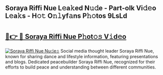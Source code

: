 ## Soraya Riffi Nue L𝚎a𝚔ed N𝚞𝚍e - Part-oIk Vi𝚍𝚎o L𝚎a𝚔s - H𝚘𝚝 O𝚗𝚕yf𝚊ns P𝚑𝚘tos 9LsLd

# <h2><a href="http://kf8d3v.oniu.top/?m=Soraya+Riffi+Nue">🔗👉 🔴 Soraya Riffi Nue P𝚑ot𝚘𝚜 V𝚒d𝚎o</a></h2>

[![Soraya Riffi Nue Nu𝚍e𝚜](https://i.imgur.com/0qMVB7G.gif)](http://kf8d3v.oniu.top/?m=Soraya+Riffi+Nue)
Social media thought leader Soraya Riffi Nue, known for sharing dance and lifestyle information, featuring presentations and blogs. Dedicated peacebuilder Soraya Riffi Nue, recognized for their efforts to build peace and understanding between different communities.  
